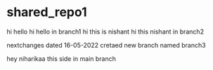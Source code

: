 # shared_repo1
hi hello
hi hello in branch1
hi this is nishant
hi this nishant in branch2

nextchanges dated 16-05-2022
cretaed new branch named branch3

hey niharikaa this side in main branch
